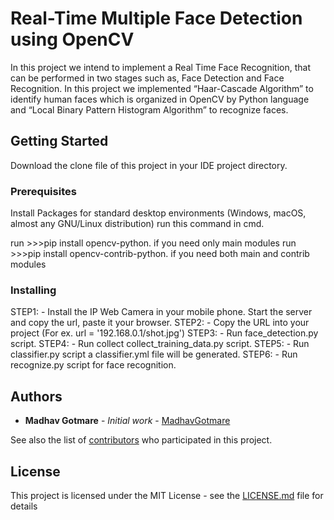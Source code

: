 # Real-Time Multiple Face Detection using OpenCV

In this project we intend to implement a Real Time Face Recognition, that can be performed in two stages such as, Face Detection and Face Recognition. In this project we implemented “Haar-Cascade Algorithm” to identify human faces which is organized in OpenCV by Python language and “Local Binary Pattern Histogram Algorithm” to recognize faces.

## Getting Started

Download the clone file of this project in your IDE project directory.

### Prerequisites

Install Packages for standard desktop environments (Windows, macOS, almost any GNU/Linux distribution) run this command in cmd. 

run >>>pip install opencv-python. if you need only main modules
run >>>pip install opencv-contrib-python. if you need both main and contrib modules 

### Installing
STEP1: - Install the IP Web Camera in your mobile phone. Start the server and copy the url, paste it your browser.
STEP2: - Copy the URL into your project (For ex. url = '192.168.0.1/shot.jpg')
STEP3: - Run face_detection.py script.
STEP4: - Run collect collect_training_data.py script.
STEP5: - Run classifier.py script a classifier.yml file will be generated.
STEP6: - Run recognize.py script for face recognition.

## Authors

* **Madhav Gotmare** - *Initial work* - [MadhavGotmare](https://github.com/MadhavGotmare)

See also the list of [contributors](https://github.com/your/project/contributors) who participated in this project.

## License

This project is licensed under the MIT License - see the [LICENSE.md](LICENSE.md) file for details



